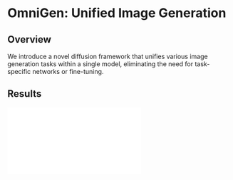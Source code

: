 # OmniGen: Unified Image Generation



## Overview

We introduce a novel diffusion framework that unifies various image generation tasks within a single model, eliminating the need for task-specific networks or fine-tuning. 

## Results

![overall](./imgs/overall.pdf)


